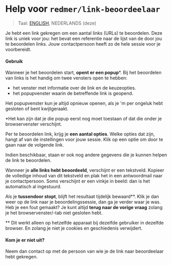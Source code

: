 # Help voor `redmer/link-beoordeelaar`

> Taal: [ENGLISH](help-en.md), NEDERLANDS (deze)

Je hebt een link gekregen om een aantal links (URLs) te beoordelen.
Deze link is uniek voor jou: het bevat een referentie naar de lijst van de door jou te beoordelen links.
Jouw contactpersoon heeft zo de hele sessie voor je voorbereidt.

#### Gebruik

Wanneer je het beoordelen start, **opent er een popup**\*.
Bij het beoordelen van links is het handig om twee vensters open te hebben:

- het venster met informatie over de link en de keuzeopties.
- het popupvenster waarin de betreffende link is geopend.

Het popupvenster kun je altijd opnieuw openen, als je 'm per ongeluk hebt gesloten of bent kwijtgeraakt.

\*Het kan zijn dat je die popup eerst nog moet toestaan of dat die onder je browservenster verschijnt.

Per te beoordelen link, krijg je **een aantal opties**.
Welke opties dat zijn, hangt af van de instellingen voor jouw sessie.
Klik op een optie om door te gaan naar de volgende link.

Indien beschikbaar, staan er ook nog andere gegevens die je kunnen helpen de link te beoordelen.

Wanneer je **alle links hebt beoordeeld**, verschijnt er een tekstveld.
Kopieer de volledige inhoud van dit tekstveld en plak het in een antwoordmail naar je contactpersoon.
Soms verschijnt er een vinkje in beeld: dan is het automatisch al ingestuurd.

Als je **tussendoor stopt**, blijft het resultaat tijdelijk bewaard\*\*.
Klik je dan weer op de link naar je beoordelingssessie, dan ga je verder waar je was.
Heb je een fout gemaakt?
Je kunt altijd **terug naar de vorige vraag** zolang je het browservenster/-tab niet gesloten hebt.

\*\* Dit werkt alleen op hetzelfde apparaat bij dezelfde gebruiker in dezelfde browser.
En zolang je niet je cookies en geschiedenis verwijdert.

#### Kom je er niet uit?

Neem dan contact op met de persoon van wie je de link naar beoordeelaar hebt gekregen.
